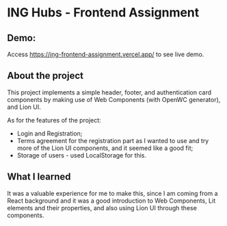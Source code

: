 # ING Hubs - Frontend Assignment

## Demo:

Access https://ing-frontend-assignment.vercel.app/ to see live demo.

## About the project

This project implements a simple header, footer, and authentication card components by making use of Web Components (with OpenWC generator), and Lion UI.

As for the features of the project:
- Login and Registration;
- Terms agreement for the registration part as I wanted to use and try more of the Lion UI components, and it seemed like a good fit;
- Storage of users - used LocalStorage for this.


## What I learned

It was a valuable experience for me to make this, since I am coming from a React background and it was a good introduction to Web Components, Lit elements and their properties, and also using Lion UI through these components.
